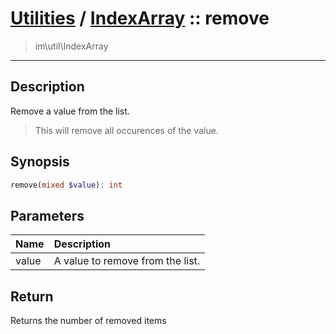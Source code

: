 # [Utilities](util.md) / [IndexArray](util-IndexArray.md) :: remove
 > im\util\IndexArray
____

## Description
Remove a value from the list.

 > This will remove all occurences of the value.  

## Synopsis
```php
remove(mixed $value): int
```

## Parameters
| Name | Description |
| :--- | :---------- |
| value | A value to remove from the list. |

## Return
Returns the number of removed items
